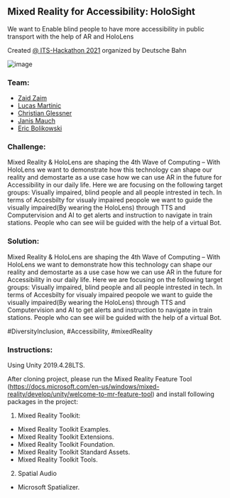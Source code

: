 ## Mixed Reality for Accessibility: HoloSight
We want to Enable blind people to have more accessibility in public transport with the help of AR and HoloLens

Created [@ ITS-Hackathon 2021](https://gobeta.de/veranstaltungen/its-city-hack-2021/) organized by Deutsche Bahn

![image](https://user-images.githubusercontent.com/43517319/136654202-1676a10f-bfa0-4205-86be-10bf69dd46aa.png)

### Team:
* [Zaid Zaim](https://www.linkedin.com/in/zaidzaim/)
* [Lucas Martinic](https://www.linkedin.com/in/lucas-martinic/)
* [Christian Glessner](https://www.linkedin.com/in/christian-glessner/)
* [Janis Mauch](https://www.linkedin.com/in/janismauch/)
* [Eric Bolikowski](https://www.linkedin.com/in/eric-bolikowski-a5302822/)

### Challenge:
Mixed Reality & HoloLens are shaping the 4th Wave of Computing – With HoloLens we want to demonstrate how this technology can shape our reality and demostarte as a use case how we can use AR in the future for Accessibility in our daily life. Here we are focusing on the following target groups: Visually impaired, blind people and all people intrested in tech. In terms of Accesbilty for visualy impaired peopole we want to guide the visually impaired(By wearing the HoloLens) through TTS and Computervision and AI to get alerts and instruction to navigate in train stations. People who can see wiil be guided with the help of a virtual Bot.

### Solution:
Mixed Reality & HoloLens are shaping the 4th Wave of Computing – With HoloLens we want to demonstrate how this technology can shape our reality and demostarte as a use case how we can use AR in the future for Accessibility in our daily life. Here we are focusing on the following target groups: Visually impaired, blind people and all people intrested in tech. In terms of Accesbilty for visualy impaired peopole we want to guide the visually impaired(By wearing the HoloLens) through TTS and Computervision and AI to get alerts and instruction to navigate in train stations. People who can see wiil be guided with the help of a virtual Bot.

#DiversityInclusion, #Accessibility, #mixedReality 

### Instructions:

Using Unity 2019.4.28LTS.

After cloning project, please run the Mixed Reality Feature Tool (https://docs.microsoft.com/en-us/windows/mixed-reality/develop/unity/welcome-to-mr-feature-tool) and install following packages in the project:
1. Mixed Reality Toolkit:
- Mixed Reality Toolkit Examples.
- Mixed Reality Toolkit Extensions.
- Mixed Reality Toolkit Foundation.
- Mixed Reality Toolkit Standard Assets.
- Mixed Reality Toolkit Tools.
2. Spatial Audio
- Microsoft Spatializer.

